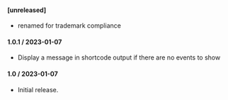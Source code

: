 #### [unreleased]

* renamed for trademark compliance

#### 1.0.1 / 2023-01-07

* Display a message in shortcode output if there are no events to show

#### 1.0 / 2023-01-07

* Initial release.
